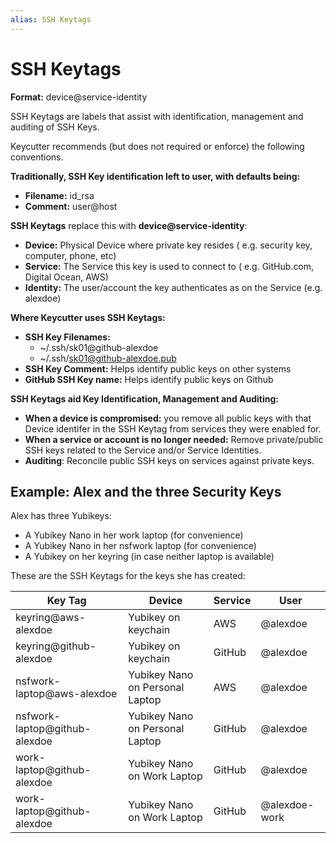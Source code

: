 ```yaml
---
alias: SSH Keytags
---
```

# SSH Keytags

**Format:** device@service-identity

SSH Keytags are labels that assist with identification, management and auditing of SSH Keys.

Keycutter recommends (but does not required or enforce) the following conventions.

**Traditionally, SSH Key identification left to user, with defaults being:**

- **Filename:** id_rsa
- **Comment:** user@host

**SSH Keytags** replace this with **device@service-identity**:

- **Device:** Physical Device where private key resides ( e.g. security key, computer, phone, etc)
- **Service:** The Service this key is used to connect to ( e.g. GitHub.com, Digital Ocean, AWS)
- **Identity:** The user/account the key authenticates as on the Service (e.g. alexdoe)

**Where Keycutter uses SSH Keytags:**

- **SSH Key Filenames:** 
    - ~/.ssh/sk01@github-alexdoe
    - ~/.ssh/sk01@github-alexdoe.pub
- **SSH Key Comment:**  Helps identify public keys on other systems
- **GitHub SSH Key name:** Helps identify public keys on Github

**SSH Keytags aid Key Identification, Management and Auditing:**

- **When a device is compromised:** you remove all public keys with that Device identifer in the SSH Keytag from services they were enabled for.
- **When a service or account is no longer needed:** Remove private/public SSH keys related to the Service and/or Service Identities.
- **Auditing**: Reconcile public SSH keys on services against private keys.

## Example: Alex and the three Security Keys

Alex has three Yubikeys:

- A Yubikey Nano in her work laptop (for convenience)
- A Yubikey Nano in her nsfwork laptop (for convenience)
- A Yubikey on her keyring (in case neither laptop is available)

These are the SSH Keytags for the keys she has created:

| Key Tag                       | Device                          | Service | User          |
| ----------------------------- | ------------------------------- | ------- | ------------- |
| keyring@aws-alexdoe           | Yubikey on keychain             | AWS     | @alexdoe      |
| keyring@github-alexdoe        | Yubikey on keychain             | GitHub  | @alexdoe      |
| nsfwork-laptop@aws-alexdoe    | Yubikey Nano on Personal Laptop | AWS     | @alexdoe      |
| nsfwork-laptop@github-alexdoe | Yubikey Nano on Personal Laptop | GitHub  | @alexdoe      |
| work-laptop@github-alexdoe    | Yubikey Nano on Work Laptop     | GitHub  | @alexdoe      |
| work-laptop@github-alexdoe    | Yubikey Nano on Work Laptop     | GitHub  | @alexdoe-work |


